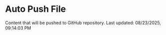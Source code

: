 # Auto Push File

Content that will be pushed to GitHub repository.
Last updated: 08/23/2025, 09:14:03 PM